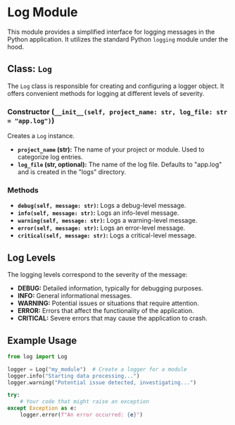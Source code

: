# Log Module

This module provides a simplified interface for logging messages in the Python application. It utilizes the standard Python `logging` module under the hood.

## Class: `Log`

The `Log` class is responsible for creating and configuring a logger object.  It offers convenient methods for logging at different levels of severity.

### Constructor (`__init__(self, project_name: str, log_file: str = "app.log")`)

Creates a `Log` instance.

*   **`project_name` (str):** The name of your project or module. Used to categorize log entries.
*   **`log_file` (str, optional):** The name of the log file. Defaults to "app.log" and is created in the "logs" directory.

### Methods

*   **`debug(self, message: str)`:**  Logs a debug-level message.
*   **`info(self, message: str)`:** Logs an info-level message.
*   **`warning(self, message: str)`:**  Logs a warning-level message.
*   **`error(self, message: str)`:** Logs an error-level message.
*   **`critical(self, message: str)`:**  Logs a critical-level message.

## Log Levels

The logging levels correspond to the severity of the message:

*   **DEBUG:** Detailed information, typically for debugging purposes.
*   **INFO:**  General informational messages.
*   **WARNING:**  Potential issues or situations that require attention.
*   **ERROR:**  Errors that affect the functionality of the application.
*   **CRITICAL:**  Severe errors that may cause the application to crash.

## Example Usage

```python
from log import Log

logger = Log("my_module")  # Create a logger for a module
logger.info("Starting data processing...")
logger.warning("Potential issue detected, investigating...")

try:
    # Your code that might raise an exception
except Exception as e:
    logger.error(f"An error occurred: {e}")
```
